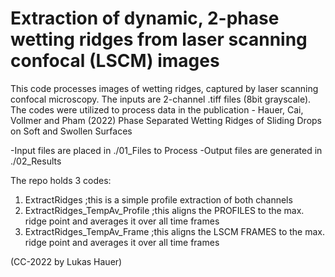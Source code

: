 # Extraction of dynamic, 2-phase wetting ridges from laser scanning confocal (LSCM) images

This code processes images of wetting ridges, captured by laser scanning confocal microscopy. The inputs are 2-channel .tiff files (8bit grayscale). The codes were utilized to process data in the publication - Hauer, Cai, Vollmer and Pham (2022) Phase Separated Wetting Ridges of Sliding Drops on Soft and Swollen Surfaces

-Input files are placed in ./01_Files to Process
-Output files are generated in ./02_Results

The repo holds 3 codes:

1) ExtractRidges                  ;this is a simple profile extraction of both channels
2) ExtractRidges_TempAv_Profile   ;this aligns the PROFILES to the max. ridge point and averages it over all time frames
3) ExtractRidges_TempAv_Frame     ;this aligns the LSCM FRAMES to the max. ridge point and averages it over all time frames

(CC-2022 by Lukas Hauer)

